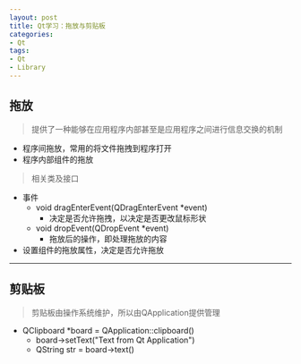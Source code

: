 ```yaml
---
layout: post
title: Qt学习：拖放与剪贴板
categories:
- Qt
tags:
- Qt
- Library
---
```


## 拖放
> 提供了一种能够在应用程序内部甚至是应用程序之间进行信息交换的机制

- 程序间拖放，常用的将文件拖拽到程序打开
- 程序内部组件的拖放

> 相关类及接口

- 事件
	- void dragEnterEvent(QDragEnterEvent *event)
		- 决定是否允许拖拽，以决定是否更改鼠标形状
	- void dropEvent(QDropEvent *event)
		- 拖放后的操作，即处理拖放的内容
- 设置组件的拖放属性，决定是否允许拖放

---
## 剪贴板
> 剪贴板由操作系统维护，所以由QApplication提供管理

- QClipboard *board = QApplication::clipboard()
	- board->setText("Text from Qt Application")
	- QString str = board->text()